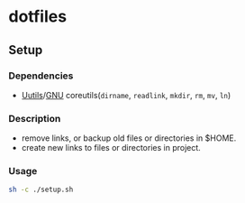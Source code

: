 # dotfiles

## Setup

### Dependencies

- [Uutils](https://github.com/uutils)/[GNU](https://www.gnu.org/software/) coreutils(`dirname`, `readlink`, `mkdir`, `rm`, `mv`, `ln`)

### Description

- remove links, or backup old files or directories in $HOME.
- create new links to files or directories in project.

### Usage

```sh
sh -c ./setup.sh
```
